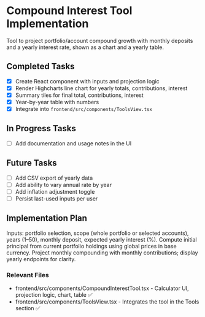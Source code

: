 # Compound Interest Tool Implementation

Tool to project portfolio/account compound growth with monthly deposits and a yearly interest rate, shown as a chart and a yearly table.

## Completed Tasks

- [x] Create React component with inputs and projection logic
- [x] Render Highcharts line chart for yearly totals, contributions, interest
- [x] Summary tiles for final total, contributions, interest
- [x] Year-by-year table with numbers
- [x] Integrate into `frontend/src/components/ToolsView.tsx`

## In Progress Tasks

- [ ] Add documentation and usage notes in the UI

## Future Tasks

- [ ] Add CSV export of yearly data
- [ ] Add ability to vary annual rate by year
- [ ] Add inflation adjustment toggle
- [ ] Persist last-used inputs per user

## Implementation Plan

Inputs: portfolio selection, scope (whole portfolio or selected accounts), years (1–50), monthly deposit, expected yearly interest (%). Compute initial principal from current portfolio holdings using global prices in base currency. Project monthly compounding with monthly contributions; display yearly endpoints for clarity.

### Relevant Files

- frontend/src/components/CompoundInterestTool.tsx - Calculator UI, projection logic, chart, table ✅
- frontend/src/components/ToolsView.tsx - Integrates the tool in the Tools section ✅


